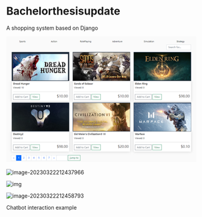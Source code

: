 # Bachelorthesisupdate
A shopping system based on Django

![image](https://github.com/YuyakeSys/Bachelorthesisupdate/blob/master/image-20230322212409482.png)

![image-20230322212437966](G:\github\Bachelorthesisupdate\image-20230322212437966.png)

![img](G:\github\Bachelorthesisupdate\clip_image002.gif)

![image-20230322212458793](G:\github\Bachelorthesisupdate\image-20230322212458793.png)

Chatbot interaction example
